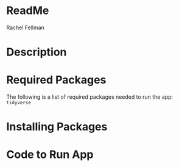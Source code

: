ReadMe
================
Rachel Fellman

# Description

# Required Packages

The following is a list of required packages needed to run the app:  
`tidyverse`

# Installing Packages

# Code to Run App
